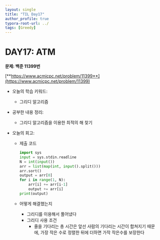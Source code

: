 ```yaml
---
layout: single
title: "TIL Day17"
author_profile: true
typora-root-url: ../
tags: [Greedy]
---
```

# DAY17: ATM

**문제: 백준 11399번**

[**https://www.acmicpc.net/problem/11399**](https://www.acmicpc.net/problem/11399)

- 오늘의 학습 키워드:
    - 그리디 알고리즘

- 공부한 내용 정리:
    - 그리디 알고리즘을 이용한 최적의 해 찾기
    
- 오늘의 회고:
    - 제출 코드
        
        ```python
        import sys
        input = sys.stdin.readline
        N = int(input())
        arr = list(map(int, input().split()))
        arr.sort()
        output = arr[0]
        for i in range(1, N):
            arr[i] += arr[i-1]
            output += arr[i]
        print(output)
        ```
        
    - 어떻게 해결했는지
        - 그리디를 이용해서 풀어냈다
        - 그리디 사용 조건
            - 줄을 기다리는 총 시간은 앞선 사람의 기다리는 시간이 합쳐지기 때문에, 가장 작은 수로 정렬한 뒤에 더하면 가작 작은수를 보장한다